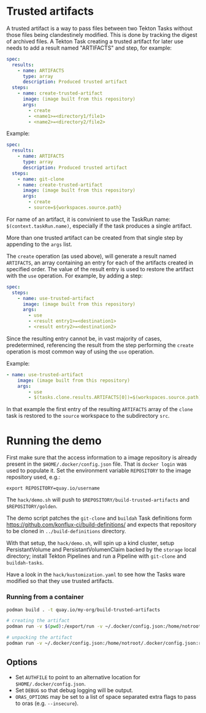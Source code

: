 # Trusted artifacts

A trusted artifact is a way to pass files between two Tekton Tasks without those
files being clandestinely modified. This is done by tracking the digest of
archived files.
A Tekton Task creating a trusted artifact for later use needs to add a result
named "ARTIFACTS" and step, for example:

```yaml
spec:
  results:
    - name: ARTIFACTS
      type: array
      description: Produced trusted artifact
  steps:
    - name: create-trusted-artifact
      image: (image built from this repository)
      args:
        - create
        - <name1>=<directory1/file1>
        - <name2>=<directory2/file2>
```

Example:
```yaml
spec:
  results:
    - name: ARTIFACTS
      type: array
      description: Produced trusted artifact
  steps:
    - name: git-clone
    - name: create-trusted-artifact
      image: (image built from this repository)
      args:
        - create
        - source=${workspaces.source.path}
```

For name of an artifact, it is convinient to use the TaskRun name:
`$(context.taskRun.name)`, especially if the task produces a single artifact.

More than one trusted artifact can be created from that single step by appending
to the `args` list.

The `create` operation (as used above), will generate a result named
`ARTIFACTS`, an array containing an entry for each of the artifacts created in
specified order. The value of the result entry is used to restore the artifact
with the `use` operation. For example, by adding a step:

```yaml
spec:
  steps:
    - name: use-trusted-artifact
      image: (image built from this repository)
      args:
        - use
        - <result entry1>=<destination1>
        - <result entry2>=<destination2>
```

Since the resulting entry cannot be, in vast majority of cases, predetermined,
referencing the result from the step performing the `create` operation is most
common way of using the `use` operation.

Example:
```yaml
- name: use-trusted-artifact
    image: (image built from this repository)
    args:
        - use
        - $(tasks.clone.results.ARTIFACTS[0])=$(workspaces.source.path)/src
```

In that example the first entry of the resulting `ARTIFACTS` array of the `clone`
task is restored to the `source` workspace to the subdirectory `src`.

# Running the demo

First make sure that the access information to a image repository is already
present in the `$HOME/.docker/config.json` file. That is `docker login` was used
to populate it. Set the environment variable `REPOSITORY` to the image
repository used, e.g.:

```shell
export REPOSITORY=quay.io/username
```

The `hack/demo.sh` will push to `$REPOSITORY/build-trusted-artifacts` and
`$REPOSITORY/golden`.

The demo script patches the `git-clone` and `buildah` Task definitions form
https://github.com/konflux-ci/build-definitions/ and expects that
repository to be cloned in `../build-definitions` directory.

With that setup, the `hack/demo.sh`, will spin up a kind cluster, setup
PersistantVolume and PersistantVolumenClaim backed by the `storage` local
directory; install Tekton Pipelines and run a Pipeline with `git-clone` and
`buildah-tasks`.

Have a look in the `hack/kustomization.yaml` to see how the Tasks ware modified
so that they use trusted artifacts.

### Running from a container
```bash
podman build . -t quay.io/my-org/build-trusted-artifacts

# creating the artifact
podman run -v $(pwd):/export/run -v ~/.docker/config.json:/home/notroot/.docker/config.json:ro -it quay.io/jstuart/build-trusted-artifacts create --store quay.io/jstuart/trusted-artifacts /export/run/result=/tmp

# unpacking the artifact
podman run -v ~/.docker/config.json:/home/notroot/.docker/config.json:ro -it quay.io/jstuart/build-trusted-artifacts use "$(cat result)=/var/tmp"
```

## Options

* Set `AUTHFILE` to point to an alternative location for `$HOME/.docker/config.json`.
* Set `DEBUG` so that debug logging will be output.
* `ORAS_OPTIONS` may be set to a list of space separated extra flags to pass to oras (e.g. `--insecure`).
